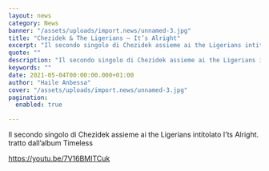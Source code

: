 ```yaml
---
layout: news
category: News
banner: "/assets/uploads/import.news/unnamed-3.jpg"
title: "Chezidek & The Ligerians – It’s Alright"
excerpt: "Il secondo singolo di Chezidek assieme ai the Ligerians intitolato I’ts Alright. tratto dall’album Timeless https://youtu.be/7V16BMITCuk"
quote: ""
description: "Il secondo singolo di Chezidek assieme ai the Ligerians intitolato I’ts Alright. tratto dall’album Timeless https://youtu.be/7V16BMITCuk"
keywords: ""
date: 2021-05-04T00:00:00.000+01:00
author: "Haile Anbessa"
cover: "/assets/uploads/import.news/unnamed-3.jpg"
pagination:
  enabled: true

---
```


Il secondo singolo di Chezidek assieme ai the Ligerians intitolato I’ts Alright. tratto dall’album Timeless

https://youtu.be/7V16BMITCuk
